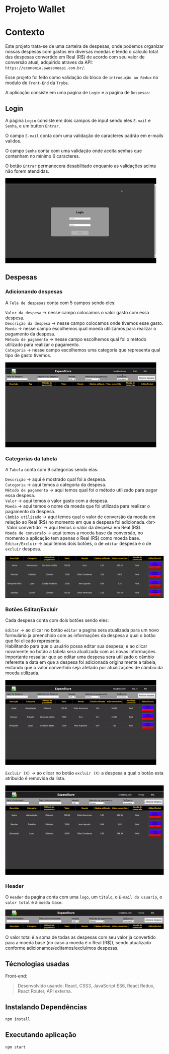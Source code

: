 # Projeto Wallet

# Contexto
Este projeto trata-se de uma carteira de despesas, onde podemos organizar nossas despesas com gastos em diversas moedas e tendo o calculo total das despesas convertido em Real (R$) de acordo com seu valor de conversão atual, adquirido atraves da API: `https://economia.awesomeapi.com.br/`.

Esse projeto foi feito como validação do bloco de `introdução ao Redux` no modulo de `Front-End` da `Trybe`.

A aplicação consiste em uma pagina de `Login` e a pagina de `Despesas`:
<br>

## Login
A pagina `Login` consiste em dois campos de input sendo eles `E-mail` e `Senha`, e um button `Entrar`.

O campo `E-mail` conta com uma validação de caracteres padrão em e-mails validos.

O campo `Senha` conta com uma validação onde aceita senhas que contenham no mínimo 6 caracteres.

O botão `Entrar` permanecera desabilitado enquanto as validações acima não forem atendidas.

![img](src/image/tela-login.gif)
<br>

## Despesas

### Adicionando despesas
A `Tela de despesas` conta com 5 campos sendo eles:

`Valor da despesa` -> nesse campo colocamos o valor gasto com essa despesa.<br>
`Descrição da despesa` -> nesse campo colocamos onde tivemos esse gasto.<br>
`Moeda` -> nesse campo escolhemos qual moeda utilizamos para realizar o pagamento da despesa.<br>
`Método de pagamento` -> nesse campo escolhemos qual foi o método utilizado para realizar o pagamento.<br>
`Categoria` -> nesse campo escolhemos uma categoria que representa qual tipo de gasto tivemos.<br>

![img](src/image/add-despesa.gif)

### Categorias da tabela
A `Tabela` conta com 9 categorias sendo elas:

`Descrição` -> aqui é mostrado qual foi a despesa.<br>
`Categoria` -> aqui temos a categoria da despesa.<br>
`Método de pagamento` -> aqui temos qual foi o método utilizado para pagar essa despesa.<br>
`Valor` -> aqui temos o valor gasto com a despesa.<br>
`Moeda` -> aqui temos o nome da moeda que foi utilizada para realizar o pagamento da despesa.<br>
`Câmbio utilizado` -> aqui temos qual o valor de conversão da moeda em relação ao Real (R$) no momento em que a despesa foi adicionada.<br>
`Valor convertido` -> aqui temos o valor da despesa em Real (R$).<br>
`Moeda de conversão` -> aqui temos a moeda base da conversão, no momento a aplicação tem apenas o Real (R$) como moeda base.<br>
`Editar/Excluir` -> aqui temos dois botões, o de `editar` despesa e o de `excluir` despesa.<br>

![img](src/image/categotias.png)

### Botões Editar/Excluir
Cada despesa conta com dois botões sendo eles:

`Editar` -> ao clicar no botão `editar` a pagina sera atualizada para um novo formulário ja preenchido com as informações da despesa a qual o botão que foi clicado representa.<br>
Habilitando para que o usuário possa editar sua despesa, e ao clicar novamente no botão a tabela sera atualizada com as novas informações.<br>
Importante ressaltar que ao editar uma despesa sera utilizado o câmbio referente a data em que a despesa foi adicionada originalmente a tabela, evitando que o valor convertido seja afetado por atualizações de câmbio da moeda utilizada.<br>

![img](src/image/btn-editar.gif)

`Excluir (X)` -> ao clicar no botão `excluir (X)` a despesa a qual o botão esta atribuído é removida da lista.<br>

![img](src/image/btn-excluir.gif)

### Header
O `Header` da pagina conta com uma `logo`, um `titulo`, o `E-mail do usuario`, o `valor total` e a `moeda base`.<br>

![img](src/image/header.gif)

O valor total é a soma de todas as despesas com seu valor ja convertido para a moeda base (no caso a moeda é o Real (R$)), sendo atualizado conforme adicionamos/editamos/excluímos despesas.<br>


## Técnologias usadas

Front-end:
> Desenvolvido usando: React, CSS3, JavaScript ES6, React Redux, React Router, API externa.

## Instalando Dependências

``` bash
npm install
``` 
## Executando aplicação

  ``` bash
  npm start
  ```
